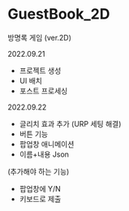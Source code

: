 # GuestBook_2D
방명록 게임 (ver.2D)


2022.09.21
- 프로젝트 생성
- UI 배치
- 포스트 프로세싱

2022.09.22
- 글리치 효과 추가
(URP 세팅 해결)
- 버튼 기능
- 팝업창 애니메이션
- 이름+내용 Json 

(추가해야 하는 기능)
- 팝업창에 Y/N
- 키보드로 제출

